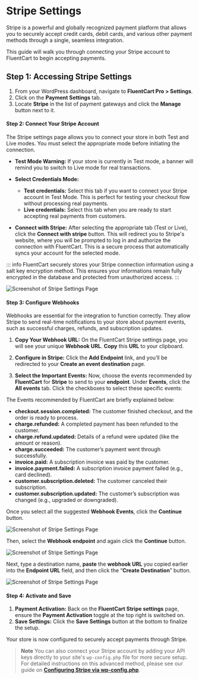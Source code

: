 # Stripe Settings

Stripe is a powerful and globally recognized payment platform that allows you to securely accept credit cards, debit cards, and various other payment methods through a single, seamless integration.

This guide will walk you through connecting your Stripe account to FluentCart to begin accepting payments.

## Step 1: Accessing Stripe Settings

1.  From your WordPress dashboard, navigate to **FluentCart Pro > Settings**.
2.  Click on the **Payment Settings** tab.
3.  Locate **Stripe** in the list of payment gateways and click the **Manage** button next to it.

#### Step 2: Connect Your Stripe Account

The Stripe settings page allows you to connect your store in both Test and Live modes. You must select the appropriate mode before initiating the connection.

* **Test Mode Warning:** If your store is currently in Test mode, a banner will remind you to switch to Live mode for real transactions.

* **Select Credentials Mode:**
    * **Test credentials:** Select this tab if you want to connect your Stripe account in Test Mode. This is perfect for testing your checkout flow without processing real payments.
    * **Live credentials:** Select this tab when you are ready to start accepting real payments from customers.

* **Connect with Stripe:** After selecting the appropriate tab (Test or Live), click the **Connect with stripe** button. This will redirect you to Stripe's website, where you will be prompted to log in and authorize the connection with FluentCart. This is a secure process that automatically syncs your account for the selected mode.

::: info
FluentCart securely stores your Stripe connection information using a salt key encryption method. This ensures your informations remain fully encrypted in the database and protected from unauthorized access.
:::

![Screenshot of Stripe Settings Page](/images/payments-checkout/stripe-payment/stripe-settings.webp)

#### Step 3: Configure Webhooks

Webhooks are essential for the integration to function correctly. They allow Stripe to send real-time notifications to your store about payment events, such as successful charges, refunds, and subscription updates.

1.  **Copy Your Webhook URL:** On the FluentCart Stripe settings page, you will see your unique **Webhook URL**. **Copy** this **URL** to your clipboard.
2.  **Configure in Stripe:** Click the **Add Endpoint** link, and you’ll be redirected to your **Create an event destination** page.

3. **Select the Important Events:** Now, choose the events recommended by **FluentCart** for **Stripe** to send to your **endpoint**. Under **Events**, click the **All events** tab. Click the checkboxes to select these specific events:

The Events recommended by FluentCart are briefly explained below:

 * **checkout.session.completed:** The customer finished checkout, and the order is ready to process.
 * **charge.refunded:** A completed payment has been refunded to the customer.
 * **charge.refund.updated:** Details of a refund were updated (like the amount or reason).
 * **charge.succeeded:** The customer’s payment went through successfully.
 * **invoice.paid:** A subscription invoice was paid by the customer.
 * **invoice.payment.failed:** A subscription invoice payment failed (e.g., card declined).
 * **customer.subscription.deleted:** The customer canceled their subscription.
 * **customer.subscription.updated:** The customer’s subscription was changed (e.g., upgraded or downgraded).

Once you select all the suggested **Webhook Events**, click the **Continue** button.

   ![Screenshot of Stripe Settings Page](/images/payments-checkout/stripe-payment/select-events.webp)

Then, select the **Webhook endpoint** and again click the **Continue** button.

   ![Screenshot of Stripe Settings Page](/images/payments-checkout/stripe-payment/webhook-endpoint.webp)

Next, type a destination name, **paste** the **webhook URL** you copied earlier into the **Endpoint URL** field, and then click the “**Create Destination**” button.

   ![Screenshot of Stripe Settings Page](/images/payments-checkout/stripe-payment/create-destination.webp)

#### Step 4: Activate and Save

1.  **Payment Activation:** Back on the **FluentCart Stripe settings** page, ensure the **Payment Activation** toggle at the top right is switched on.
2.  **Save Settings:** Click the **Save Settings** button at the bottom to finalize the setup.

Your store is now configured to securely accept payments through Stripe.

> **Note**
> You can also connect your Stripe account by adding your API keys directly to your site's `wp-config.php` file for more secure setup. For detailed instructions on this advanced method, please see our guide on [**Configuring Stripe via wp-config.php**](/guide/payments-checkout/connecting-payment-gateways/configure-stripe-via-wpconfig.md).